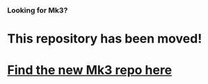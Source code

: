 ### Looking for Mk3?
# This repository has been moved!
# [Find the new Mk3 repo here](https://github.com/Liveton/Mk3)
